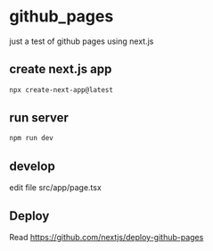 # github_pages
just a test of github pages using next.js

## create next.js app
```bash
npx create-next-app@latest
```

## run server
```bash
npm run dev
```

## develop
edit file src/app/page.tsx

## Deploy
Read https://github.com/nextjs/deploy-github-pages